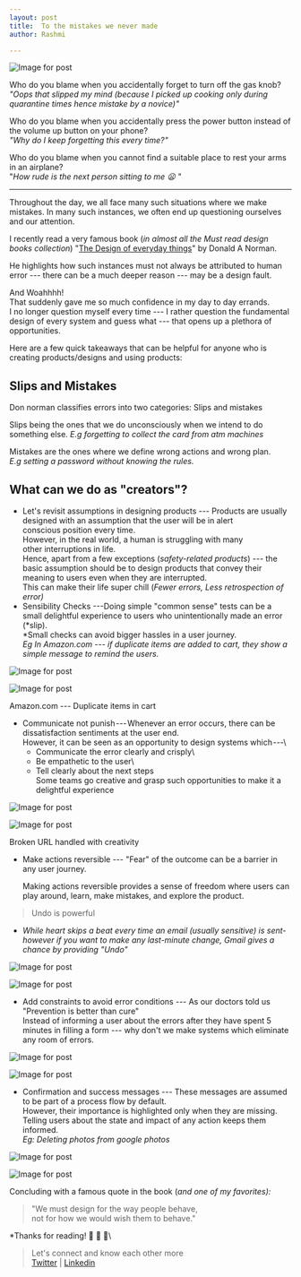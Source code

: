 ```yaml
---
layout: post
title:  To the mistakes we never made
author: Rashmi

---
```


![Image for post](https://miro.medium.com/max/500/1*GFCWocSXMh6hiRelE12vJQ.jpeg)

Who do you blame when you accidentally forget to turn off the gas knob?\
*"Oops that slipped my mind (because I picked up cooking only during quarantine times hence mistake by a novice)"*

Who do you blame when you accidentally press the power button instead of the volume up button on your phone?\
*"Why do I keep forgetting this every time?"*

Who do you blame when you cannot find a suitable place to rest your arms in an airplane?\
"*How rude is the next person sitting to me 😦 "*

* * * * *

Throughout the day, we all face many such situations where we make mistakes. In many such instances, we often end up questioning ourselves and our attention.

I recently read a very famous book (*in almost all the Must read design books collection*) "[The Design of everyday things](https://www.goodreads.com/book/show/840.The_Design_of_Everyday_Things?ac=1&from_search=true&qid=P4IoCulDEN&rank=1)" by Donald A Norman.

He highlights how such instances must not always be attributed to human error --- there can be a much deeper reason --- may be a design fault.

And Woahhhh!\
That suddenly gave me so much confidence in my day to day errands.\
I no longer question myself every time --- I rather question the fundamental design of every system and guess what --- that opens up a plethora of opportunities.

Here are a few quick takeaways that can be helpful for anyone who is creating products/designs and using products:

Slips and Mistakes
------------------

Don norman classifies errors into two categories: Slips and mistakes

Slips being the ones that we do unconsciously when we intend to do something else. *E.g forgetting to collect the card from atm machines*

Mistakes are the ones where we define wrong actions and wrong plan.\
*E.g setting a password without knowing the rules.*

What can we do as "creators"?
-----------------------------

-   Let's revisit assumptions in designing products --- Products are usually designed with an assumption that the user will be in alert conscious position every time.\
    However, in the real world, a human is struggling with many other interruptions in life.\
    Hence, apart from a few exceptions (*safety-related products*) --- the basic assumption should be to design products that convey their meaning to users even when they are interrupted.\
    This can make their life super chill (*Fewer errors, Less retrospection of error)*
-   Sensibility Checks ---Doing simple "common sense" tests can be a small delightful experience to users who unintentionally made an error (*slip).\
    *Small checks can avoid bigger hassles in a user journey.\
    *Eg In Amazon.com --- if duplicate items are added to cart, they show a simple message to remind the users.*

![Image for post](https://miro.medium.com/max/60/1*ZH8lAeMTQqofqb6nh9m1gA.png?q=20)

![Image for post](https://miro.medium.com/max/1198/1*ZH8lAeMTQqofqb6nh9m1gA.png)

Amazon.com --- Duplicate items in cart

-   Communicate not punish --- Whenever an error occurs, there can be dissatisfaction sentiments at the user end.\
    However, it can be seen as an opportunity to design systems which ---\
    - Communicate the error clearly and crisply\
    - Be empathetic to the user\
    - Tell clearly about the next steps\
    Some teams go creative and grasp such opportunities to make it a delightful experience

![Image for post](https://miro.medium.com/max/60/1*63TiN7aSZxeMiOEGLqCd4A.png?q=20)

![Image for post](https://miro.medium.com/max/787/1*63TiN7aSZxeMiOEGLqCd4A.png)

Broken URL handled with creativity

-   Make actions reversible --- "Fear" of the outcome can be a barrier in any user journey.

    Making actions reversible provides a sense of freedom where users can play around, learn, make mistakes, and explore the product.

> Undo is powerful

-   *While heart skips a beat every time an email (usually sensitive) is sent- however if you want to make any last-minute change, Gmail gives a chance by providing "Undo"*

![Image for post](https://miro.medium.com/max/60/1*WuAcuDTyFTnHugW_hM3f4w.png?q=20)

![Image for post](https://miro.medium.com/max/509/1*WuAcuDTyFTnHugW_hM3f4w.png)

-   Add constraints to avoid error conditions --- As our doctors told us "Prevention is better than cure"\
    Instead of informing a user about the errors after they have spent 5 minutes in filling a form --- why don't we make systems which eliminate any room of errors.

![Image for post](https://miro.medium.com/max/60/1*VadF-aSiF-q0oXmLjcIVJw.png?q=20)

![Image for post](https://miro.medium.com/max/592/1*VadF-aSiF-q0oXmLjcIVJw.png)

-   Confirmation and success messages --- These messages are assumed to be part of a process flow by default.\
    However, their importance is highlighted only when they are missing.\
    Telling users about the state and impact of any action keeps them informed.\
    *Eg: Deleting photos from google photos*

![Image for post](https://miro.medium.com/max/60/1*TLAxsd4KjC8XYZwa3IlHxw.png?q=20)

![Image for post](https://miro.medium.com/max/417/1*TLAxsd4KjC8XYZwa3IlHxw.png)

Concluding with a famous quote in the book (*and one of my favorites):*

> "We must design for the way people behave,\
> not for how we would wish them to behave."

*Thanks for reading! 💛 💛 💛\


> Let's connect and know each other more\
> [Twitter](https://twitter.com/oyerashmi) | [Linkedin](https://www.linkedin.com/in/rashmi-shukla-7ba298104/)